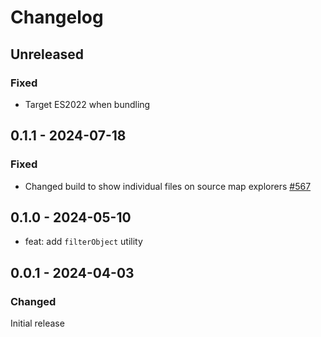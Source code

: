 # Changelog

## Unreleased

### Fixed

- Target ES2022 when bundling

## 0.1.1 - 2024-07-18

### Fixed

- Changed build to show individual files on source map explorers [#567](https://github.com/polkadot-api/polkadot-api/pull/567)

## 0.1.0 - 2024-05-10

- feat: add `filterObject` utility

## 0.0.1 - 2024-04-03

### Changed

Initial release
